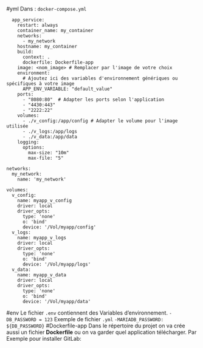 
#yml
	Dans : `docker-compose.yml`
```:
  app_service:
    restart: always
    container_name: my_container
    networks:
      - my_network
    hostname: my_container
    build:
      context: .
      dockerfile: Dockerfile-app
    image: <nom_image> # Remplacer par l'image de votre choix
    environment:
      # Ajoutez ici des variables d'environnement génériques ou spécifiques à votre image
      APP_ENV_VARIABLE: "default_value"
    ports:
      - "8080:80"  # Adapter les ports selon l'application
      - "4430:443"
      - "2222:22"
    volumes:
      - ./v_config:/app/config # Adapter le volume pour l'image utilisée
      - ./v_logs:/app/logs
      - ./v_data:/app/data
    logging:
      options:
        max-size: "10m"
        max-file: "5"

networks:
  my_network:
    name: 'my_network'

volumes:
  v_config:
    name: myapp_v_config
    driver: local
    driver_opts:
      type: 'none'
      o: 'bind'
      device: '/Vol/myapp/config'
  v_logs:
    name: myapp_v_logs
    driver: local
    driver_opts:
      type: 'none'
      o: 'bind'
      device: '/Vol/myapp/logs'
  v_data:
    name: myapp_v_data
    driver: local
    driver_opts:
      type: 'none'
      o: 'bind'
      device: '/Vol/myapp/data'

```

#env 
	Le fichier `.env` contiennent des Variables d’environnement.
		`-DB_PASSWORD = 123` 
		Exemple de fichier `.yml`
			`-MARIADB_PASSWORD: ${DB_PASSWORD}`
#Dockerfile-app
	Dans le répertoire du projet on va crée aussi un fichier **Dockerfile** ou on va garder quel application télécharger.
	Par Exemple pour installer GitLab:

	